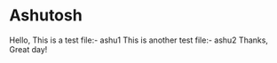 # Ashutosh

Hello,
This is a test file:- ashu1
This is another test file:- ashu2 
Thanks,
Great day!
